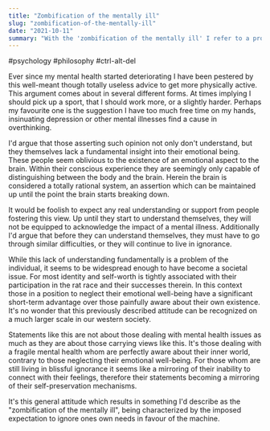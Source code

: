 ```yaml
---
title: "Zombification of the mentally ill"
slug: "zombification-of-the-mentally-ill"
date: "2021-10-11"
summary: "With the 'zombification of the mentally ill' I refer to a process where those dealing with mental health issues are muted due an underlying and unconscious fear one will eventually have to face their own trauma."
---
```


#psychology #philosophy #ctrl-alt-del

Ever since my mental health started deteriorating I have been pestered by this well-meant though totally useless advice to get more physically active. This argument comes about in several different forms. At times implying I should pick up a sport, that I should work more, or a slightly harder. Perhaps my favourite one is the suggestion I have too much free time on my hands, insinuating depression or other mental illnesses find a cause in overthinking.

I'd argue that those asserting such opinion not only don't understand, but they themselves lack a fundamental insight into their emotional being. These people seem oblivious to the existence of an emotional aspect to the brain. Within their conscious experience they are seemingly only capable of distinguishing between the body and the brain. Herein the brain is considered a totally rational system, an assertion which can be maintained up until the point the brain starts breaking down.

It would be foolish to expect any real understanding or support from people fostering this view. Up until they start to understand themselves, they will not be equipped to acknowledge the impact of a mental illness. Additionally I'd argue that before they can understand themselves, they must have to go through similar difficulties, or they will continue to live in ignorance. 

While this lack of understanding fundamentally is a problem of the individual, it seems to be widespread enough to have become a societal issue. For most identity and self-worth is tightly associated with their participation in the rat race and their successes therein. In this context those in a position to neglect their emotional well-being have a significant short-term advantage over those painfully aware about their own existence. It's no wonder that this previously described attitude can be recognized on a much larger scale in our western society.

Statements like this are not about those dealing with mental health issues as much as they are about those carrying views like this. It's those dealing with a fragile mental health whom are perfectly aware about their inner world, contrary to those neglecting their emotional well-being. For those whom are still living in blissful ignorance it seems like a mirroring of their inability to connect with their feelings, therefore their statements becoming a mirroring of their self-preservation mechanisms.

It's this general attitude which results in something I'd describe as the "zombification of the mentally ill", being characterized by the imposed expectation to ignore ones own needs in favour of the machine.
